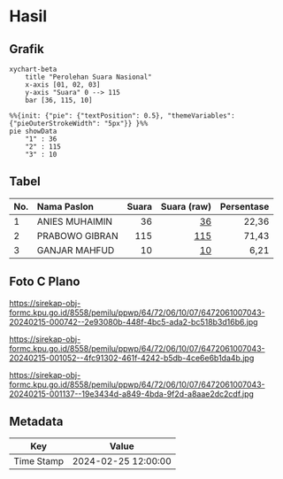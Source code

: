 # Hasil

## Grafik

```mermaid
xychart-beta
    title "Perolehan Suara Nasional"
    x-axis [01, 02, 03]
    y-axis "Suara" 0 --> 115
    bar [36, 115, 10]
```

```mermaid
%%{init: {"pie": {"textPosition": 0.5}, "themeVariables": {"pieOuterStrokeWidth": "5px"}} }%%
pie showData
    "1" : 36
    "2" : 115
    "3" : 10
```

## Tabel

| No. | Nama Paslon    | Suara | Suara (raw) | Persentase |
|:--- |:-------------- | -----:| -----------:| ----------:|
| 1   | ANIES MUHAIMIN | 36    | [36][p-1]   | 22,36      |
| 2   | PRABOWO GIBRAN | 115   | [115][p-2]  | 71,43      |
| 3   | GANJAR MAHFUD  | 10    | [10][p-3]   | 6,21       |


[p-1]: https://github.com/gigit-pemilu/pemilu-2024/blob/main/pilpres/hitung-suara/sub/64-kalimantan-timur/sub/72-kota-samarinda/sub/06-sungai-kunjang/sub/1007-karang-anyar/sub/043-tps/sub/paslon-1.txt
[p-2]: https://github.com/gigit-pemilu/pemilu-2024/blob/main/pilpres/hitung-suara/sub/64-kalimantan-timur/sub/72-kota-samarinda/sub/06-sungai-kunjang/sub/1007-karang-anyar/sub/043-tps/sub/paslon-2.txt
[p-3]: https://github.com/gigit-pemilu/pemilu-2024/blob/main/pilpres/hitung-suara/sub/64-kalimantan-timur/sub/72-kota-samarinda/sub/06-sungai-kunjang/sub/1007-karang-anyar/sub/043-tps/sub/paslon-3.txt

## Foto C Plano

https://sirekap-obj-formc.kpu.go.id/8558/pemilu/ppwp/64/72/06/10/07/6472061007043-20240215-000742--2e93080b-448f-4bc5-ada2-bc518b3d16b6.jpg

https://sirekap-obj-formc.kpu.go.id/8558/pemilu/ppwp/64/72/06/10/07/6472061007043-20240215-001052--4fc91302-461f-4242-b5db-4ce6e6b1da4b.jpg

https://sirekap-obj-formc.kpu.go.id/8558/pemilu/ppwp/64/72/06/10/07/6472061007043-20240215-001137--19e3434d-a849-4bda-9f2d-a8aae2dc2cdf.jpg


## Metadata

| Key        | Value               |
| ---------- | ------------------- |
| Time Stamp | 2024-02-25 12:00:00 |



